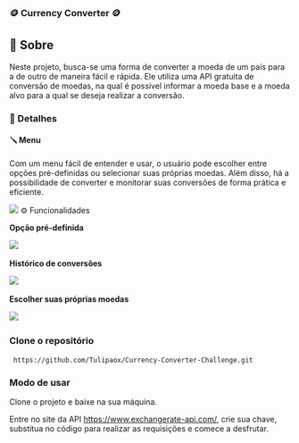 ### 🪙 Currency Converter 🪙
## 📖 Sobre
Neste projeto, busca-se uma forma de converter a moeda de um país para a de outro de maneira fácil e rápida. Ele utiliza uma API gratuita de conversão de moedas, na qual é possível informar a moeda base e a moeda alvo para a qual se deseja realizar a conversão.

### 📜 Detalhes
#### 🪛 Menu
Com um menu fácil de entender e usar, o usuário pode escolher entre opções pré-definidas ou selecionar suas próprias moedas. Além disso, há a possibilidade de converter e monitorar suas conversões de forma prática e eficiente.

<tr> <img src="![menu.png](src%2Fimg%2Fmenu.png)">
⚙️ Funcionalidades
<p><strong>Opção pré-definida</strong></p>
<img src="![option one.gif](src%2Fimg%2Foption%20one.gif)"> 
<p><strong>Histórico de conversões</strong></p> 
<img src="![optionsevengif.gif](src%2Fimg%2Foptionsevengif.gif)"> 
<p><strong>Escolher suas próprias moedas</strong></p> 
<img src="![option conversion.gif](src%2Fimg%2Foption%20conversion.gif)">

### Clone o repositório

```
 https://github.com/Tulipaox/Currency-Converter-Challenge.git
````

### Modo de usar
<p>Clone o projeto e baixe na sua máquina.</p> 
<p>Entre no site da API <a href="https://www.exchangerate-api.com/">https://www.exchangerate-api.com/</a>, crie sua chave, substitua no código para realizar as requisições e comece a desfrutar.</p>